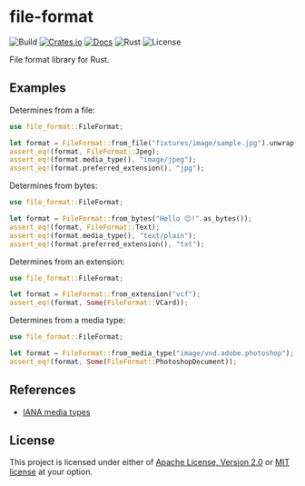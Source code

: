 # file-format

![Build](https://img.shields.io/github/workflow/status/mmalecot/file-format/CI)
[![Crates.io](https://img.shields.io/crates/v/file-format.svg)](https://crates.io/crates/file-format)
[![Docs](https://docs.rs/file-format/badge.svg)](https://docs.rs/file-format)
![Rust](https://img.shields.io/badge/rust-1.54+-blueviolet.svg?logo=rust)
![License](https://img.shields.io/badge/license-MIT%2FApache--2.0-blue.svg)

File format library for Rust.

## Examples

Determines from a file:

```rust
use file_format::FileFormat;

let format = FileFormat::from_file("fixtures/image/sample.jpg").unwrap();
assert_eq!(format, FileFormat::Jpeg);
assert_eq!(format.media_type(), "image/jpeg");
assert_eq!(format.preferred_extension(), "jpg");
```

Determines from bytes:

```rust
use file_format::FileFormat;

let format = FileFormat::from_bytes("Hello 😊!".as_bytes());
assert_eq!(format, FileFormat::Text);
assert_eq!(format.media_type(), "text/plain");
assert_eq!(format.preferred_extension(), "txt");
```

Determines from an extension:

```rust
use file_format::FileFormat;

let format = FileFormat::from_extension("vcf");
assert_eq!(format, Some(FileFormat::VCard));
```

Determines from a media type:

```rust
use file_format::FileFormat;

let format = FileFormat::from_media_type("image/vnd.adobe.photoshop");
assert_eq!(format, Some(FileFormat::PhotoshopDocument));
```

## References

* [IANA media types](https://www.iana.org/assignments/media-types/media-types.xhtml)

## License

This project is licensed under either of [Apache License, Version 2.0](LICENSE-APACHE) or [MIT license](LICENSE-MIT) at your option.
